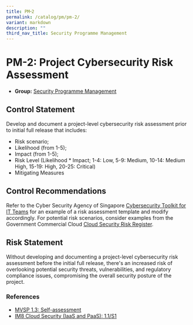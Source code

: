 ```yaml
---
title: PM᠆2
permalink: /catalog/pm/pm-2/
variant: markdown
description: ""
third_nav_title: Security Programme Management
---
```

# PM-2: Project Cybersecurity Risk Assessment

* **Group:** [Security Programme Management](/catalog/pm)

## Control Statement

Develop and document a project-level cybersecurity risk assessment prior to initial full release that includes:
 * Risk scenario;
 * Likelihood (from 1-5);
 * Impact (from 1-5);
 * Risk Level (Likelihood * Impact; 1-4: Low, 5-9: Medium, 10-14: Medium High, 15-19: High, 20-25: Critical)
 * Mitigating Measures


## Control Recommendations

Refer to the Cyber Security Agency of Singapore [Cybersecurity Toolkit for IT Teams](https://www.csa.gov.sg/our-programmes/support-for-enterprises/sg-cyber-safe-programme/cybersecurity-toolkits/cybersecurity-toolkit-for-it-teams) for an example of a risk assessment template and modify accordingly. For potential risk scenarios, consider examples from the Government Commercial Cloud [Cloud Security Risk Register](https://cloudplaybook.in.tech.gov.sg/confluence/display/CPP/3%29+Cloud+Security+Risk+Assessment).

## Risk Statement

Without developing and documenting a project-level cybersecurity risk assessment before the initial full release, there&#39;s an increased risk of overlooking potential security threats, vulnerabilities, and regulatory compliance issues, compromising the overall security posture of the project.



### References


 * [MVSP 1.3: Self-assessment](https://mvsp.dev/)
 * [IM8 Cloud Security (IaaS and PaaS): 1.1/S1](https://intranet.mof.gov.sg/portal/IM/Themes/IT-Management/Cloud/Topics/Cloud-Security.aspx)